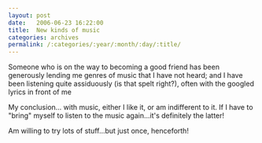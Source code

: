 ```yaml
---
layout: post
date:	2006-06-23 16:22:00
title:  New kinds of music
categories: archives
permalink: /:categories/:year/:month/:day/:title/
---
```

<P>Someone who is on the way to becoming a good friend has been generously lending me genres of music that I have not heard; and I have been listening quite assiduously (is that spelt right?), often with the googled lyrics in front of me

My conclusion... with music, either I like it, or am indifferent to it. If I have to "bring" myself to listen to the music again...it's definitely the latter!

Am willing to try lots of stuff...but just once, henceforth!</P>

